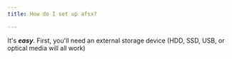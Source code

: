 ```yaml
---
title: How do I set up afsx?

---
```

It's _**easy**_. First, you'll need an external storage device (HDD, SSD, USB, or optical media will all work)